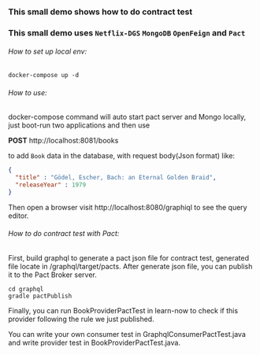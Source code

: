 ### This small demo shows how to do contract test

### This small demo uses `Netflix-DGS` `MongoDB` `OpenFeign` and `Pact`

###### How to set up local env:

```shell
docker-compose up -d
```

###### How to use:

docker-compose command will auto start pact server and Mongo locally, just boot-run two applications and then use

**POST** http://localhost:8081/books

to add `Book` data in the database,
with request body(Json format) like:

```json
{
  "title" : "Gödel, Escher, Bach: an Eternal Golden Braid",
  "releaseYear" : 1979
}
```

Then open a browser visit http://localhost:8080/graphiql to see the query editor.

###### How to do contract test with Pact:

First, build graphql to generate a pact json file for contract test, generated file locate in /graphql/target/pacts.
After generate json file, you can publish it to the Pact Broker server.

```shell
cd graphql
gradle pactPublish
```

Finally, you can run BookProviderPactTest in learn-now to check if this provider following the rule we just published.

You can write your own consumer test in GraphqlConsumerPactTest.java and write provider test in
BookProviderPactTest.java.